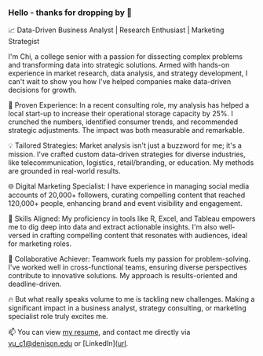 ### Hello - thanks for dropping by 👋 

📈 Data-Driven Business Analyst | Research Enthusiast | Marketing Strategist

I'm Chi, a college senior with a passion for dissecting complex problems and transforming data into strategic solutions. Armed with hands-on experience in market research, data analysis, and strategy development, I can't wait to show you how I've helped companies make data-driven decisions for growth.

💼 Proven Experience: In a recent consulting role, my analysis has helped a local start-up to increase their operational storage capacity by 25%. I crunched the numbers, identified consumer trends, and recommended strategic adjustments. The impact was both measurable and remarkable.

💡 Tailored Strategies: Market analysis isn't just a buzzword for me; it's a mission. I've crafted custom data-driven strategies for diverse industries, like telecommunication, logistics, retail/branding, or education. My methods are grounded in real-world results.

🌐 Digital Marketing Specialist: I have experience in managing social media accounts of 20,000+ followers, curating compelling content that reached 120,000+ people, enhancing brand and event visibility and engagement.

🌟 Skills Aligned: My proficiency in tools like R, Excel, and Tableau empowers me to dig deep into data and extract actionable insights. I'm also well-versed in crafting compelling content that resonates with audiences, ideal for marketing roles.

🤝 Collaborative Achiever: Teamwork fuels my passion for problem-solving. I've worked well in cross-functional teams, ensuring diverse perspectives contribute to innovative solutions. My approach is results-oriented and deadline-driven.

🔥 But what really speaks volume to me is tackling new challenges. Making a significant impact in a business analyst, strategy consulting, or marketing specialist role truly excites me.

📫 You can view [my resume]([url](https://docs.google.com/document/d/1FJF0xpr9QuO6tY4mCoBVH7PZpWZQmipB/edit?usp=sharing&ouid=100681869799863858910&rtpof=true&sd=true)), and contact me directly via vu_c1@denison.edu or [LinkedIn]([url](https://www.linkedin.com/in/lchi-vu/).
<!--
**lchivu02/lchivu02** is a ✨ _special_ ✨ repository because its `README.md` (this file) appears on your GitHub profile.

Here are some ideas to get you started:

- 🔭 I’m currently working on ...
- 🌱 I’m currently learning ...
- 👯 I’m looking to collaborate on ...
- 🤔 I’m looking for help with ...
- 💬 Ask me about ...
- 📫 How to reach me: ...
- 😄 Pronouns: ...
- ⚡ Fun fact: ...
-->

